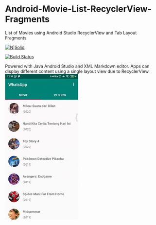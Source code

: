 # Android-Movie-List-RecyclerView-Fragments
List of Movies using Android Studio RecyclerView and Tab Layout Fragments

[![N|Solid](https://img.shields.io/badge/Android_Studio-3DDC84?style=for-the-badge&logo=android-studio&logoColor=white)](https://developer.android.com/studio)

[![Build Status](https://travis-ci.org/joemccann/dillinger.svg?branch=master)](https://travis-ci.org/joemccann/dillinger)

Powered with Java Android Studio and XML Markdown editor.
Apps can display different content using a single layout view due to RecyclerView.
![Movie Lit - Animated gif demo](demo.gif)
